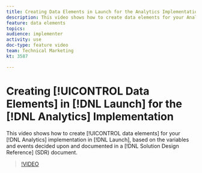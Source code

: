 ```yaml
---
title: Creating Data Elements in Launch for the Analytics Implementation
description: This video shows how to create data elements for your Analytics implementation in Launch, based on the variables and events decided upon and documented in a Solution Design Reference (SDR) document.
feature: data elements
topics: 
audience: implementer
activity: use
doc-type: feature video
team: Technical Marketing
kt: 3587

---
```


# Creating [!UICONTROL Data Elements] in [!DNL Launch] for the [!DNL Analytics] Implementation

This video shows how to create [!UICONTROL data elements] for your [!DNL Analytics] implementation in [!DNL Launch], based on the variables and events decided upon and documented in a [!DNL Solution Design Reference] (SDR) document.

>[!VIDEO](https://video.tv.adobe.com/v/28760/?quality=12)

